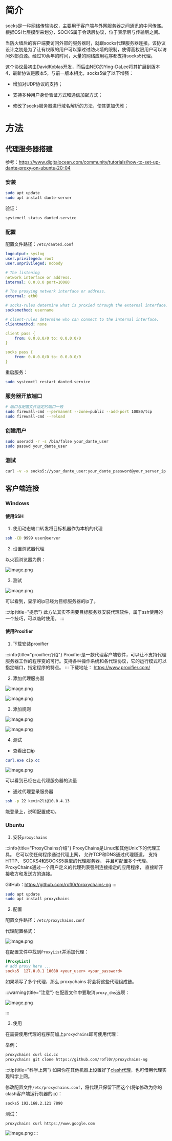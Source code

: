 # 简介
socks是一种网络传输协议，主要用于客户端与外网服务器之间通讯的中间传递。根据OSI七层模型来划分，SOCKS属于会话层协议，位于表示层与传输层之间。

当防火墙后的客户端要访问外部的服务器时，就跟socks代理服务器连接。该协议设计之初是为了让有权限的用户可以穿过过防火墙的限制，使得高权限用户可以访问外部资源。经过10余年的时间，大量的网络应用程序都支持socks5代理。

这个协议最初由DavidKoblas开发，而后由NEC的Ying-DaLee将其扩展到版本4，最新协议是版本5，与前一版本相比，socks5做了以下增强：

- 增加对UDP协议的支持；

- 支持多种用户身份验证方式和通信加密方式；

- 修改了socks服务器进行域名解析的方法，使其更加优雅；

# 方法
## 代理服务器搭建

参考：https://www.digitalocean.com/community/tutorials/how-to-set-up-dante-proxy-on-ubuntu-20-04

### 安装

```bash
sudo apt update
sudo apt install dante-server
```

<!-- more -->

验证：
```bash
systemctl status danted.service
```

### 配置

配置文件路径：`/etc/danted.conf`

```yaml
logoutput: syslog
user.privileged: root
user.unprivileged: nobody

# The listening
network interface or address.
internal: 0.0.0.0 port=10080

# The proxying network interface or address.
external: eth0

# socks-rules determine what is proxied through the external interface.
socksmethod: username

# client-rules determine who can connect to the internal interface.
clientmethod: none

client pass {
    from: 0.0.0.0/0 to: 0.0.0.0/0
}

socks pass {
    from: 0.0.0.0/0 to: 0.0.0.0/0
}
```

重启服务：

```bash
sudo systemctl restart danted.service
```

### 服务器开放端口

```bash
# 端口与配置文件指定的端口一致
sudo firewall-cmd --permanent --zone=public --add-port 10080/tcp
sudo firewall-cmd --reload
```


### 创建用户

```bash
sudo useradd -r -s /bin/false your_dante_user
sudo passwd your_dante_user
```

### 测试

```bash
curl -v -x socks5://your_dante_user:your_dante_password@your_server_ip:10080 http://www.baidu.com/
```

## 客户端连接
### Windows
#### 使用SSH
1. 使用动态端口转发将目标机器作为本机的代理
```bash
ssh -CD 9999 user@server
```
2. 设置浏览器代理  

以火狐浏览器为例：

![image.png](https://minio.kevin2li.top/image-bed/vanblog/img/d7cbb2413fd6c2c765d3d7e62a988995.image.png)

3. 测试


![image.png](https://minio.kevin2li.top/image-bed/vanblog/img/22ae082a75faffb08d76cf77d2ed59ff.image.png)

可以看到，显示的ip已经为目标服务器的ip了。


:::tip{title="提示"}
此方法其实不需要目标服务器安装代理软件，属于ssh使用的一个技巧，可以临时使用。
:::
#### 使用Proxifier
1. 下载安装proxifier  

:::info{title="proxifier介绍"}
Proxifier是一款代理客户端软件，可以让不支持代理服务器工作的程序变的可行。支持各种操作系统和各代理协议，它的运行模式可以指定端口，指定程序的特点。
:::
下载地址： https://www.proxifier.com/

2. 添加代理服务器

![image.png](https://minio.kevin2li.top/image-bed/vanblog/img/4623a6801f2be7a3fb2775dde8299487.image.png)


![image.png](https://minio.kevin2li.top/image-bed/vanblog/img/5fd1890cb2f586965621ed69f2aaddb9.image.png)

3. 添加规则

![image.png](https://minio.kevin2li.top/image-bed/vanblog/img/512e6f4f1aef63b71566f97a66e99e0d.image.png)


![image.png](https://minio.kevin2li.top/image-bed/vanblog/img/6aa34cd73e901fadb9e09eb374081d34.image.png)

4. 测试
- 查看出口ip
```powershell
curl.exe cip.cc
```

![image.png](https://minio.kevin2li.top/image-bed/vanblog/img/e417faf4d97fefc856ca437e8e41967c.image.png)

可以看到已经在走代理服务器的流量

- 通过代理登录服务器

```bash
ssh -p 22 kevin2li@10.0.4.13
```
能登录上，说明配置成功。

### Ubuntu
1. 安装`proxychains`

:::info{title="ProxyChains介绍"}
ProxyChains是Linux和其他Unix下的代理工具。 它可以使任何程序通过代理上网， 允许TCP和DNS通过代理隧道， 支持HTTP、 SOCKS4和SOCKS5类型的代理服务器， 并且可配置多个代理。 ProxyChains通过一个用户定义的代理列表强制连接指定的应用程序， 直接断开接收方和发送方的连接。

GitHub：https://github.com/rofl0r/proxychains-ng
:::
```bash
sudo apt update
sudo apt install proxychains
```
2. 配置  

配置文件路径：` /etc/proxychains.conf `

代理配置格式：

![image.png](https://minio.kevin2li.top/image-bed/vanblog/img/5a737a40f64e072b85d0e818a923d2fb.image.png)

在配置文件中找到`ProxyList`并添加代理：
```ini
[ProxyList]
# add proxy here ...
socks5 	127.0.0.1 10080 <your_user> <your_password>
```
如果填写了多个代理，那么 proxychains 将会将这些代理组成链。

:::warning{title="注意"}
在配置文件中要取消`proxy_dns`选项：

![image.png](https://minio.kevin2li.top/image-bed/vanblog/img/3aa265cdda489d970e8f11907ca4ecf9.image.png)

:::

3. 使用

在需要使用代理的程序前加上`proxychains`即可使用代理：

举例：
```bash
proxychains curl cic.cc
proxychains git clone https://github.com/rofl0r/proxychains-ng
```

:::tip{title="科学上网"}
如果你在其他机器上设置好了[clash代理](https://blog.kevin2li.top/post/10)，也可借用代理实现科学上网。

修改配置文件`/etc/proxychains.conf`，将代理只保留下面这个(将ip修改为你的clash客户端运行机器的ip)：

```bash
socks5 192.168.2.121 7890
```

测试：
```bash
proxychains curl https://www.google.com
```

![image.png](https://minio.kevin2li.top/image-bed/vanblog/img/79d19a9dbcf66cdf83a69bd5358cfcdf.image.png)
:::
